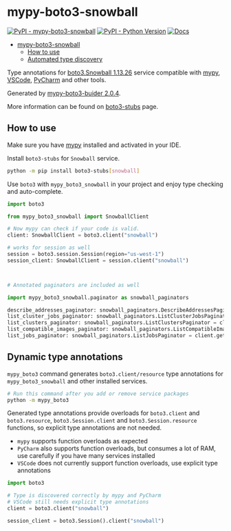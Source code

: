 # mypy-boto3-snowball

[![PyPI - mypy-boto3-snowball](https://img.shields.io/pypi/v/mypy-boto3-snowball.svg?color=blue)](https://pypi.org/project/mypy-boto3-snowball)
[![PyPI - Python Version](https://img.shields.io/pypi/pyversions/mypy-boto3-snowball.svg?color=blue)](https://pypi.org/project/mypy-boto3-snowball)
[![Docs](https://img.shields.io/readthedocs/mypy-boto3-builder.svg?color=blue)](https://mypy-boto3-builder.readthedocs.io/)

- [mypy-boto3-snowball](#mypy-boto3-snowball)
  - [How to use](#how-to-use)
  - [Automated type discovery](#automated-type-discovery)

Type annotations for
[boto3.Snowball 1.13.26](https://boto3.amazonaws.com/v1/documentation/api/1.13.26/reference/services/snowball.html#Snowball) service
compatible with [mypy](https://github.com/python/mypy), [VSCode](https://code.visualstudio.com/),
[PyCharm](https://www.jetbrains.com/pycharm/) and other tools.

Generated by [mypy-boto3-buider 2.0.4](https://github.com/vemel/mypy_boto3_builder).

More information can be found on [boto3-stubs](https://pypi.org/project/boto3-stubs/) page.

## How to use

Make sure you have [mypy](https://github.com/python/mypy) installed and activated in your IDE.

Install `boto3-stubs` for `Snowball` service.

```bash
python -m pip install boto3-stubs[snowball]
```

Use `boto3` with `mypy_boto3_snowball` in your project and enjoy type checking and auto-complete.

```python
import boto3

from mypy_boto3_snowball import SnowballClient

# Now mypy can check if your code is valid.
client: SnowballClient = boto3.client("snowball")

# works for session as well
session = boto3.session.Session(region="us-west-1")
session_client: SnowballClient = session.client("snowball")



# Annotated paginators are included as well

import mypy_boto3_snowball.paginator as snowball_paginators

describe_addresses_paginator: snowball_paginators.DescribeAddressesPaginator = client.get_paginator("describe_addresses")
list_cluster_jobs_paginator: snowball_paginators.ListClusterJobsPaginator = client.get_paginator("list_cluster_jobs")
list_clusters_paginator: snowball_paginators.ListClustersPaginator = client.get_paginator("list_clusters")
list_compatible_images_paginator: snowball_paginators.ListCompatibleImagesPaginator = client.get_paginator("list_compatible_images")
list_jobs_paginator: snowball_paginators.ListJobsPaginator = client.get_paginator("list_jobs")
```

## Dynamic type annotations

`mypy_boto3` command generates `boto3.client/resource` type annotations for
`mypy_boto3_snowball` and other installed services.

```bash
# Run this command after you add or remove service packages
python -m mypy_boto3
```

Generated type annotations provide overloads for `boto3.client` and `boto3.resource`,
`boto3.Session.client` and `boto3.Session.resource` functions,
so explicit type annotations are not needed.

- `mypy` supports function overloads as expected
- `PyCharm` also supports function overloads, but consumes a lot of RAM, use carefully if you have many services installed
- `VSCode` does not currently support function overloads, use explicit type annotations

```python
import boto3

# Type is discovered correctly by mypy and PyCharm
# VSCode still needs explicit type annotations
client = boto3.client("snowball")

session_client = boto3.Session().client("snowball")
```